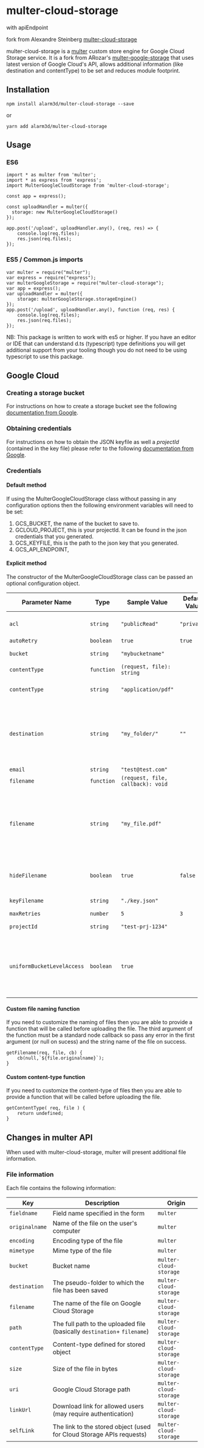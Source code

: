 # multer-cloud-storage

with apiEndpoint

fork from Alexandre Steinberg [multer-cloud-storage](https://github.com/alexandre-steinberg/multer-cloud-storage)

multer-cloud-storage is a [multer](https://github.com/expressjs/multer) custom store engine for Google Cloud Storage service. It is a fork from ARozar's [multer-google-storage](https://github.com/ARozar/multer-google-storage) that uses latest version of Google Cloud's API, allows additional information (like destination and contentType) to be set and reduces module footprint.

## Installation

    npm install alarm3d/multer-cloud-storage --save

or

    yarn add alarm3d/multer-cloud-storage

## Usage

### ES6

    import * as multer from 'multer';
    import * as express from 'express';
    import MulterGoogleCloudStorage from 'multer-cloud-storage';

    const app = express();

    const uploadHandler = multer({
      storage: new MulterGoogleCloudStorage()
    });

    app.post('/upload', uploadHandler.any(), (req, res) => {
        console.log(req.files);
        res.json(req.files);
    });

### ES5 / Common.js imports

    var multer = require("multer");
    var express = require("express");
    var multerGoogleStorage = require("multer-cloud-storage");
    var app = express();
    var uploadHandler = multer({
        storage: multerGoogleStorage.storageEngine()
    });
    app.post('/upload', uploadHandler.any(), function (req, res) {
        console.log(req.files);
        res.json(req.files);
    });

NB: This package is written to work with es5 or higher. If you have an editor or IDE that can understand d.ts (typescript) type definitions you will get additional support from your tooling though you do not need to be using typescript to use this package.

## Google Cloud

### Creating a storage bucket

For instructions on how to create a storage bucket see the following [documentation from Google](https://cloud.google.com/storage/docs/creating-buckets#storage-create-bucket-console).

### Obtaining credentials

For instructions on how to obtain the JSON keyfile as well a _projectId_ (contained in the key file) please refer to the following [documentation from Google](https://cloud.google.com/docs/authentication/getting-started).

### Credentials

#### Default method

If using the MulterGoogleCloudStorage class without passing in any configuration options then the following environment variables will need to be set:

1. GCS_BUCKET, the name of the bucket to save to.
2. GCLOUD_PROJECT, this is your projectId. It can be found in the json credentials that you generated.
3. GCS_KEYFILE, this is the path to the json key that you generated.
4. GCS_API_ENDPOINT,

#### Explicit method

The constructor of the MulterGoogleCloudStorage class can be passed an optional configuration object.

| Parameter Name             | Type       | Sample Value                      | Default Value | Notes                                                                                                                                                                                                                                                                                                |
| -------------------------- | ---------- | --------------------------------- | ------------- | ---------------------------------------------------------------------------------------------------------------------------------------------------------------------------------------------------------------------------------------------------------------------------------------------------- |
| `acl`                      | `string`   | `"publicRead"`                    | `"private"`   | Accepted values are defined in [_predefinedAcl_](https://googleapis.dev/nodejs/storage/latest/global.html#CreateWriteStreamOptions) options                                                                                                                                                          |
| `autoRetry`                | `boolean`  | `true`                            | `true`        |
| `bucket`                   | `string`   | `"mybucketname"`                  |               | Takes precedence over GCS_BUCKET                                                                                                                                                                                                                                                                     |
| `contentType`              | `function` | `(request, file): string`         |               |
| `contentType`              | `string`   | `"application/pdf"`               |               | If set, this value will be used in place of _file.mimetype_                                                                                                                                                                                                                                          |
| `destination`              | `string`   | `"my_folder/"`                    | `""`          | Despite Google Cloud Storage service stores objects in a flat name space, it is possible to list and filter them in a tree-like structure (more on [How Subdirectories Work article](https://cloud.google.com/storage/docs/gsutil/addlhelp/HowSubdirectoriesWork))                                   |
| `email`                    | `string`   | `"test@test.com"`                 |               |
| `filename`                 | `function` | `(request, file, callback): void` |               |
| `filename`                 | `string`   | `"my_file.pdf"`                   |               | If defined, this name will be used in place of _file.originalname_ - use with caution, because the object can be easily overwritten (consider to configure [Object Versioning and Concurrency Control](https://cloud.google.com/storage/docs/gsutil/addlhelp/ObjectVersioningandConcurrencyControl)) |
| `hideFilename`             | `boolean`  | `true`                            | `false`       | If set to _true_, an UUID v4 will be used as object filename and _Content-Type_ will be undefined                                                                                                                                                                                                    |
| `keyFilename`              | `string`   | `"./key.json"`                    |               | Takes precedence over GCS_KEYFILE                                                                                                                                                                                                                                                                    |
| `maxRetries`               | `number`   | `5`                               | `3`           |                                                                                                                                                                                                                                                                                                      |
| `projectId`                | `string`   | `"test-prj-1234"`                 |               | Takes precedence over GCLOUD_PROJECT                                                                                                                                                                                                                                                                 |
| `uniformBucketLevelAccess` | `boolean`  | `true`                            |               | Signifies whether `uniformBucketLevelAccess` is enabled on the target bucket. When `true`, the `predefinedAcl` parameter is removed from requests [as it causes `400 Bad Request` responses](https://cloud.google.com/storage/docs/json_api/v1/objects/insert#request).                              |

#### Custom file naming function

If you need to customize the naming of files then you are able to provide a function that will be called before uploading the file. The third argument of the function must be a standard node callback so pass any error in the first argument (or null on sucess) and the string name of the file on success.

    getFilename(req, file, cb) {
    	cb(null,`${file.originalname}`);
    }

#### Custom content-type function

If you need to customize the content-type of files then you are able to provide a function that will be called before uploading the file.

    getContentType( req, file ) {
    	return undefined;
    }

## Changes in multer API

When used with multer-cloud-storage, multer will present additional file information.

### File information

Each file contains the following information:

| Key            | Description                                                              | Origin                 |
| -------------- | ------------------------------------------------------------------------ | ---------------------- |
| `fieldname`    | Field name specified in the form                                         | `multer`               |
| `originalname` | Name of the file on the user's computer                                  | `multer`               |
| `encoding`     | Encoding type of the file                                                | `multer`               |
| `mimetype`     | Mime type of the file                                                    | `multer`               |
| `bucket`       | Bucket name                                                              | `multer-cloud-storage` |
| `destination`  | The pseudo-folder to which the file has been saved                       | `multer-cloud-storage` |
| `filename`     | The name of the file on Google Cloud Storage                             | `multer-cloud-storage` |
| `path`         | The full path to the uploaded file (basically `destination`+ `filename`) | `multer-cloud-storage` |
| `contentType`  | Content-type defined for stored object                                   | `multer-cloud-storage` |
| `size`         | Size of the file in bytes                                                | `multer-cloud-storage` |
| `uri`          | Google Cloud Storage path                                                | `multer-cloud-storage` |
| `linkUrl`      | Download link for allowed users (may require authentication)             | `multer-cloud-storage` |
| `selfLink`     | The link to the stored object (used for Cloud Storage APIs requests)     | `multer-cloud-storage` |
